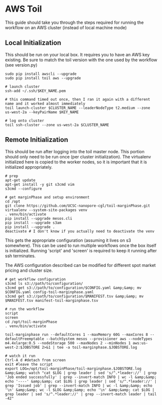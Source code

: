 # AWS Toil #

This guide should take you through the steps required for running the workflow on an AWS cluster (instead of local machine mode)

## Local Initialization ##

This should be run on your local box.  It requires you to have an AWS key existing.  Be sure to match the toil version with the one used by the workflow (see version.py)

```
sudo pip install awscli --upgrade
sudo pip install toil aws --upgrade

# launch cluster
ssh-add ~/.ssh/$KEY_NAME.pem 

# this command timed out once, then I ran it again with a different name and it worked almost immediately
toil launch-cluster $CLUSTER_NAME --leaderNodeType t2.medium --zone us-west-2a --keyPairName $KEY_NAME

# log onto cluster
toil ssh-cluster --zone us-west-2a $CLUSTER_NAME
```

## Remote Initialization ## 

This should be run after logging into the toil master node.  This portion should only need to be run once (per cluster initialization).  The virtualenv initialized here is copied to the worker nodes, so it is important that it is initialized appropriately.  

```
# prep
apt-get update
apt-get install -y git s3cmd vim
s3cmd --configure

# get marginPhase and setup environment
cd /opt
git clone https://github.com/UCSC-nanopore-cgl/toil-marginPhase.git
virtualenv --system-site-packages venv
. venv/bin/activate
pip install --upgrade mesos.cli
pip install --upgrade s3am
pip install --upgrade .
deactivate # I don't know if you actually need to deactivate the venv
```

This gets the appropriate configuration (assuming it lives on s3 somewhere).  This can be used to run multiple workflows once the box itself is initialized.  Running 'script' and 'screen' is required to keep it running after ssh terminates.

The AWS configuration described can be modified for different spot market pricing and cluster size.

```
# get workflow configuration
s3cmd ls s3://path/to/configuration/
s3cmd get s3://path/to/configuration/$CONFIG.yaml &amp;&amp; mv $CONFIG.yaml config-toil-marginphase.yaml
s3cmd get s3://path/to/configuration/$MANIFEST.tsv &amp;&amp; mv $MANIFEST.tsv manifest-toil-marginphase.tsv

# run the workflow
script
screen
cd /opt/toil-marginPhase
. venv/bin/activate

toil-marginphase run --defaultCores 1 --maxMemory 60G --maxCores 8 --defaultPreemptable --batchSystem mesos --provisioner aws --nodeTypes m4.4xlarge:0.5 --nodeStorage 500 --maxNodes 2 --minNodes 1 aws:us-west-2:$JOBSTORE 2>&1 | tee -a toil-marginphase.$JOBSTORE.log

# watch it run
Ctrl-A d #detach from screen
exit #leave the script
export LOG=/opt/toil-marginPhase/toil-marginphase.$JOBSTORE.log &amp;&amp; watch "cat $LOG | grep leader | sed 's/^.*leader://' | grep 'Job ended successfully' | grep --invert-match INFO | wc -l &amp;&amp; echo '----' &amp;&amp; cat $LOG | grep leader | sed 's/^.*leader://' | grep 'Issued job' | grep --invert-match INFO | wc -l &amp;&amp; echo '\n' &amp;&amp; wc -l $LOG &amp;&amp; echo '\n' &amp;&amp; cat $LOG | grep leader | sed 's/^.*leader://' | grep --invert-match leader | tail -42"
```